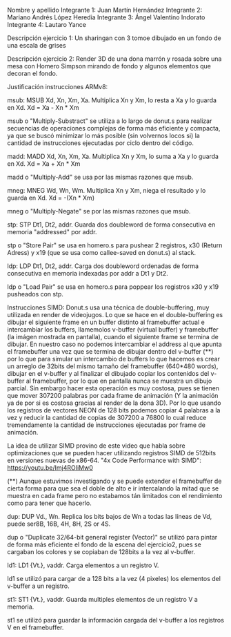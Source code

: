 Nombre y apellido 
Integrante 1:   Juan Martín Hernández
Integrante 2:   Mariano Andrés López Heredia
Integrante 3:   Ángel Valentino Indorato
Integrante 4:   Lautaro Yance


Descripción ejercicio 1: 
Un sharingan con 3 tomoe dibujado en un fondo de una escala de grises


Descripción ejercicio 2:
Render 3D de una dona marrón y rosada sobre una mesa con Homero Simpson
mirando de fondo y algunos elementos que decoran el fondo.

Justificación instrucciones ARMv8:

msub:
MSUB Xd, Xn, Xm, Xa. Multiplica Xn y Xm, lo resta a Xa y lo guarda en Xd.
                        Xd = Xa - Xn * Xm

msub o "Multiply-Substract" se utiliza a lo largo de donut.s
para realizar secuencias de operaciones complejas de forma más
eficiente y compacta, ya que se buscó minimizar lo más posible
(sin volvernos locos si) la cantidad de instrucciones ejecutadas
por ciclo dentro del código.

madd:
MADD Xd, Xn, Xm, Xa. Multiplica Xn y Xm, lo suma a Xa y lo guarda en Xd.
                        Xd = Xa + Xn * Xm

madd o "Multiply-Add" se usa por las mismas razones que msub.

mneg:
MNEG Wd, Wn, Wm. Multiplica Xn y Xm, niega el resultado y lo guarda en Xd.
                        Xd = -(Xn * Xm)

mneg o "Multiply-Negate" se por las mismas razones que msub.

stp:
STP Dt1, Dt2, addr. Guarda dos doubleword de forma consecutiva en memoria "addressed" por addr.

stp o "Store Pair" se usa en homero.s para pushear 2 registros, x30 (Return Adress) y x19
(que se usa como callee-saved en donut.s) al stack.

ldp:
LDP Dt1, Dt2, addr. Carga dos doubleword ordenadas de forma consecutiva en memoria
indexadas por addr a Dt1 y Dt2.

ldp o "Load Pair" se usa en homero.s para poppear los registros x30 y x19 pusheados con stp.

Instrucciones SIMD:
Donut.s usa una técnica de double-buffering, muy utilizada en render de videojugos.
Lo que se hace en el double-buffering es dibujar el siguiente frame en un buffer
distinto al framebuffer actual e intercambiar los buffers, llamemolos v-buffer (virtual
buffer) y framebuffer (la imágen mostrada en pantalla), cuando el siguiente frame se
termina de dibujar.
En nuestro caso no podemos intercambiar el address al que apunta el framebuffer
una vez que se termina de dibujar dentro del v-buffer (**) por lo que para
simular un intercambio de buffers lo que hacemos es crear un arreglo de 32bits
del mismo tamaño del framebuffer (640*480 words), dibujar en el v-buffer
y al finalizar el dibujado copiar los contenidos del v-buffer al framebuffer,
por lo que en pantalla nunca se muestra un dibujo parcial.
Sin embargo hacer esta operación es muy costosa, pues se tienen que mover
307200 palabras por cada frame de animación (Y la animación ya de por si
es costosa gracias al render de la dona 3D). Por lo que usando los
registros de vectores NEON de 128 bits podemos copiar 4 palabras a la
vez y reducir la cantidad de copias de 307200 a 76800 lo cual reduce
tremendamente la cantidad de instrucciones ejecutadas por frame de animación.

La idea de utilizar SIMD provino de este video que habla sobre optimizaciones
que se pueden hacer utilizando registros SIMD de 512bits en versiones nuevas de x86-64.
"4x Code Performance with SIMD": https://youtu.be/Imj4ROIiMw0


(**) Aunque estuvimos investigando y se puede extender el framebuffer de cierta
forma para que sea el doble de alto e ir intercalando la mitad que se muestra
en cada frame pero no estabamos tán limitados con el rendimiento como para tener que hacerlo.

dup:
DUP Vd.<T>, Wn. Replica los bits bajos de Wn a todas las líneas de Vd,
<T> puede ser8B, 16B, 4H, 8H, 2S or 4S.

dup o "Duplicate 32/64-bit general register (Vector)" se utilizó para pintar de forma
más eficiente el fondo de la escena del ejercicio2, pues se cargaban los colores y
se copiaban de 128bits a la vez al v-buffer.

ld1:
LD1 {Vt.<T>}, vaddr. Carga elementos a un registro V.

ld1 se utilizó para cargar de a 128 bits a la vez (4 pixeles) los elementos del v-buffer
a un registro.

st1:
ST1 {Vt.<T>}, vaddr. Guarda multiples elementos de un registro V a memoria.

st1 se utilizó para guardar la información cargada del v-buffer a los registros V
en el framebuffer.



